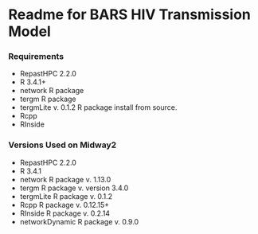 # Readme for BARS HIV Transmission Model #

### Requirements ###

* RepastHPC 2.2.0
* R 3.4.1+ 
* network R package
* tergm R package
* tergmLite v. 0.1.2 R package install from source.
* Rcpp
* RInside

### Versions Used on Midway2 ###

* RepastHPC 2.2.0
* R 3.4.1
* network R package v. 1.13.0 
* tergm R package v. version 3.4.0
* tergmLite R package v. 0.1.2
* Rcpp R package v. 0.12.15+
* RInside R package v. 0.2.14
* networkDynamic R package v. 0.9.0
